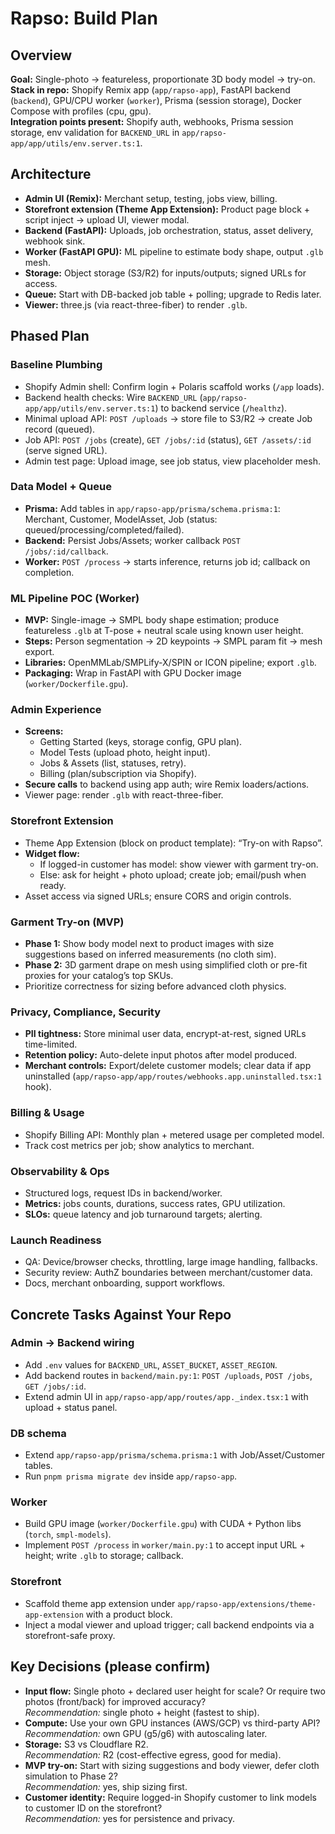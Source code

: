 # Rapso: Build Plan

## Overview
**Goal:** Single-photo → featureless, proportionate 3D body model → try-on.  
**Stack in repo:** Shopify Remix app (`app/rapso-app`), FastAPI backend (`backend`), GPU/CPU worker (`worker`), Prisma (session storage), Docker Compose with profiles (cpu, gpu).  
**Integration points present:** Shopify auth, webhooks, Prisma session storage, env validation for `BACKEND_URL` in `app/rapso-app/app/utils/env.server.ts:1`.

## Architecture
- **Admin UI (Remix):** Merchant setup, testing, jobs view, billing.  
- **Storefront extension (Theme App Extension):** Product page block + script inject → upload UI, viewer modal.  
- **Backend (FastAPI):** Uploads, job orchestration, status, asset delivery, webhook sink.  
- **Worker (FastAPI GPU):** ML pipeline to estimate body shape, output `.glb` mesh.  
- **Storage:** Object storage (S3/R2) for inputs/outputs; signed URLs for access.  
- **Queue:** Start with DB-backed job table + polling; upgrade to Redis later.  
- **Viewer:** three.js (via react-three-fiber) to render `.glb`.

## Phased Plan

### Baseline Plumbing
- Shopify Admin shell: Confirm login + Polaris scaffold works (`/app` loads).  
- Backend health checks: Wire `BACKEND_URL` (`app/rapso-app/app/utils/env.server.ts:1`) to backend service (`/healthz`).  
- Minimal upload API: `POST /uploads` → store file to S3/R2 → create Job record (queued).  
- Job API: `POST /jobs` (create), `GET /jobs/:id` (status), `GET /assets/:id` (serve signed URL).  
- Admin test page: Upload image, see job status, view placeholder mesh.  

### Data Model + Queue
- **Prisma:** Add tables in `app/rapso-app/prisma/schema.prisma:1`:  
  Merchant, Customer, ModelAsset, Job (status: queued/processing/completed/failed).  
- **Backend:** Persist Jobs/Assets; worker callback `POST /jobs/:id/callback`.  
- **Worker:** `POST /process` → starts inference, returns job id; callback on completion.  

### ML Pipeline POC (Worker)
- **MVP:** Single-image → SMPL body shape estimation; produce featureless `.glb` at T-pose + neutral scale using known user height.  
- **Steps:** Person segmentation → 2D keypoints → SMPL param fit → mesh export.  
- **Libraries:** OpenMMLab/SMPLify-X/SPIN or ICON pipeline; export `.glb`.  
- **Packaging:** Wrap in FastAPI with GPU Docker image (`worker/Dockerfile.gpu`).  

### Admin Experience
- **Screens:**  
  - Getting Started (keys, storage config, GPU plan).  
  - Model Tests (upload photo, height input).  
  - Jobs & Assets (list, statuses, retry).  
  - Billing (plan/subscription via Shopify).  
- **Secure calls** to backend using app auth; wire Remix loaders/actions.  
- Viewer page: render `.glb` with react-three-fiber.  

### Storefront Extension
- Theme App Extension (block on product template): “Try-on with Rapso”.  
- **Widget flow:**  
  - If logged-in customer has model: show viewer with garment try-on.  
  - Else: ask for height + photo upload; create job; email/push when ready.  
- Asset access via signed URLs; ensure CORS and origin controls.  

### Garment Try-on (MVP)
- **Phase 1:** Show body model next to product images with size suggestions based on inferred measurements (no cloth sim).  
- **Phase 2:** 3D garment drape on mesh using simplified cloth or pre-fit proxies for your catalog’s top SKUs.  
- Prioritize correctness for sizing before advanced cloth physics.  

### Privacy, Compliance, Security
- **PII tightness:** Store minimal user data, encrypt-at-rest, signed URLs time-limited.  
- **Retention policy:** Auto-delete input photos after model produced.  
- **Merchant controls:** Export/delete customer models; clear data if app uninstalled (`app/rapso-app/app/routes/webhooks.app.uninstalled.tsx:1` hook).  

### Billing & Usage
- Shopify Billing API: Monthly plan + metered usage per completed model.  
- Track cost metrics per job; show analytics to merchant.  

### Observability & Ops
- Structured logs, request IDs in backend/worker.  
- **Metrics:** jobs counts, durations, success rates, GPU utilization.  
- **SLOs:** queue latency and job turnaround targets; alerting.  

### Launch Readiness
- QA: Device/browser checks, throttling, large image handling, fallbacks.  
- Security review: AuthZ boundaries between merchant/customer data.  
- Docs, merchant onboarding, support workflows.  

## Concrete Tasks Against Your Repo

### Admin → Backend wiring
- Add `.env` values for `BACKEND_URL`, `ASSET_BUCKET`, `ASSET_REGION`.  
- Add backend routes in `backend/main.py:1`: `POST /uploads`, `POST /jobs`, `GET /jobs/:id`.  
- Extend admin UI in `app/rapso-app/app/routes/app._index.tsx:1` with upload + status panel.  

### DB schema
- Extend `app/rapso-app/prisma/schema.prisma:1` with Job/Asset/Customer tables.  
- Run `pnpm prisma migrate dev` inside `app/rapso-app`.  

### Worker
- Build GPU image (`worker/Dockerfile.gpu`) with CUDA + Python libs (`torch`, `smpl-models`).  
- Implement `POST /process` in `worker/main.py:1` to accept input URL + height; write `.glb` to storage; callback.  

### Storefront
- Scaffold theme app extension under `app/rapso-app/extensions/theme-app-extension` with a product block.  
- Inject a modal viewer and upload trigger; call backend endpoints via a storefront-safe proxy.  

## Key Decisions (please confirm)
- **Input flow:** Single photo + declared user height for scale? Or require two photos (front/back) for improved accuracy?  
  *Recommendation:* single photo + height (fastest to ship).  
- **Compute:** Use your own GPU instances (AWS/GCP) vs third-party API?  
  *Recommendation:* own GPU (g5/g6) with autoscaling later.  
- **Storage:** S3 vs Cloudflare R2.  
  *Recommendation:* R2 (cost-effective egress, good for media).  
- **MVP try-on:** Start with sizing suggestions and body viewer, defer cloth simulation to Phase 2?  
  *Recommendation:* yes, ship sizing first.  
- **Customer identity:** Require logged-in Shopify customer to link models to customer ID on the storefront?  
  *Recommendation:* yes for persistence and privacy.  
